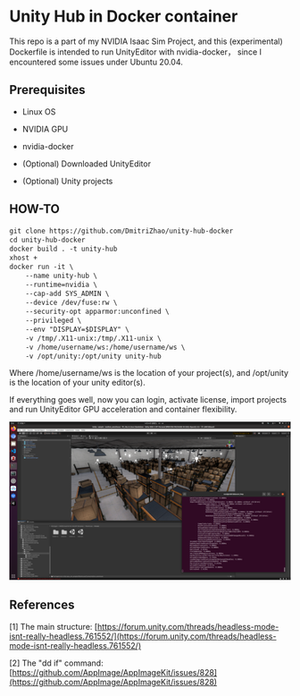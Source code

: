 # Unity Hub in Docker container

This repo is a part of my NVIDIA Isaac Sim Project, and this (experimental) Dockerfile is intended to run UnityEditor with nvidia-docker， since I encountered some issues under Ubuntu 20.04.

## Prerequisites

- Linux OS

- NVIDIA GPU

- nvidia-docker

- (Optional) Downloaded UnityEditor

- (Optional) Unity projects

## HOW-TO

    git clone https://github.com/DmitriZhao/unity-hub-docker
    cd unity-hub-docker
    docker build . -t unity-hub
    xhost +
    docker run -it \
        --name unity-hub \
        --runtime=nvidia \
        --cap-add SYS_ADMIN \
        --device /dev/fuse:rw \
        --security-opt apparmor:unconfined \
        --privileged \
        --env "DISPLAY=$DISPLAY" \
        -v /tmp/.X11-unix:/tmp/.X11-unix \
        -v /home/username/ws:/home/username/ws \
        -v /opt/unity:/opt/unity unity-hub

Where /home/username/ws is the location of your project(s), and /opt/unity is the location of your unity editor(s).

If everything goes well, now you can login, activate license, import projects and run UnityEditor GPU acceleration and container flexibility.

![UnityEditor with nvidia-docker](.md/unity-in-nvidia-docker.png)

## References

[1] The main structure: [https://forum.unity.com/threads/headless-mode-isnt-really-headless.761552/](https://forum.unity.com/threads/headless-mode-isnt-really-headless.761552/)

[2] The "dd if" command: [https://github.com/AppImage/AppImageKit/issues/828](https://github.com/AppImage/AppImageKit/issues/828)
